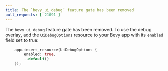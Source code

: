 ```yaml
---
title: The `bevy_ui_debug` feature gate has been removed
pull_requests: [ 21091 ]
---
```


The `bevy_ui_debug` feature gate has been removed.
To use the debug overlay, add the `UiDebugOptions` resource to your Bevy app with its `enabled` field set to true:

```rust
    app.insert_resource(UiDebugOptions {
        enabled: true, 
        ..default()
    });

```